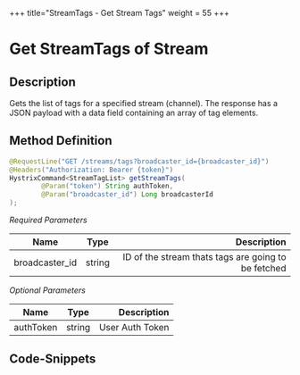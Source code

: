 +++
title="StreamTags - Get Stream Tags"
weight = 55
+++

# Get StreamTags of Stream

## Description

Gets the list of tags for a specified stream (channel).
The response has a JSON payload with a data field containing an array of tag elements.

## Method Definition

```java
@RequestLine("GET /streams/tags?broadcaster_id={broadcaster_id}")    
@Headers("Authorization: Bearer {token}")
HystrixCommand<StreamTagList> getStreamTags(
		@Param("token") String authToken,
		@Param("broadcaster_id") Long broadcasterId
);
```

*Required Parameters*

| Name          | Type      | Description  |
| ------------- |:---------:| -----------------:|
| broadcaster_id | string | ID of the stream thats tags are going to be fetched |

*Optional Parameters*

| Name          | Type      | Description  |
| ------------- |:---------:| -----------------:|
| authToken     | string    | User Auth Token |

## Code-Snippets
